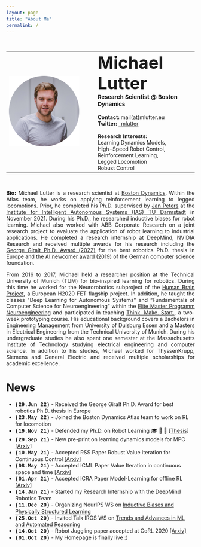 ```yaml
---
layout: page
title: "About Me"
permalink: /
---
```

<br>
 <table style="width:100%">
  <tr>
    <td><img src="images/Michael_Lutter_circle.png" alt="drawing" width="350"/></td>
    <td style='text-align: left;;vertical-align: text-top;padding-left:3em'>
    <b><span style="font-size:12mm">Michael Lutter</span></b><br>
    <b><span style="font-size:4mm">Research Scientist @ Boston Dynamics</span></b><br><br>
    <b>Contact:</b> mail(at)mlutter.eu <br>
    <b>Twitter:</b> <a href="https://twitter.com/_mlutter">_mlutter</a> <br><br>
    <b>Research Interests:</b> 
    <br>Learning Dynamics Models,
    <br>High-Speed Robot Control,
    <br>Reinforcement Learning, 
    <br>Legged Locomotion
    <br>Robust Control
    </td>
  </tr>
</table> 
<br>
<p style='text-align: justify;'> 
<b>Bio:</b> Michael Lutter is a research scientist at <a href="https://www.bostondynamics.com/">Boston Dynamics</a>. 
Within the Atlas team, he works on applying reinforcement learning to legged locomotions. Prior, he completed his Ph.D.
supervised by <a href="https://www.ias.informatik.tu-darmstadt.de/Team/JanPeters">Jan Peters</a> at the 
<a href="https://www.ias.informatik.tu-darmstadt.de/">Institute for Intelligent Autonomous Systems (IAS) TU Darmstadt</a>
in November 2021. During his Ph.D., he researched inductive biases for robot learning. Michael also worked with ABB 
Corporate Research on a joint research project to evaluate the application of robot learning to industrial applications.
He completed a research internship at DeepMind, NVIDIA Research and received multiple awards for his research including the 
<a href="https://www.eu-robotics.net/robotics_forum/awards/georges-giralt-phd-award/index.html">George Giralt Ph.D. Award (2022)</a>
for the best robotics Ph.D. thesis in Europe and the <a href="https://ki50.de/ki-newcomer/">AI newcomer award (2019)</a>  
of the German computer science foundation.

<p style='text-align: justify;'>
From 2016 to 2017, Michael held a researcher position at the Technical University of Munich (TUM) for bio-inspired learning 
for robotics. During this time he worked for the Neurorobotics subproject of the 
<a href="https://www.humanbrainproject.eu/en/">Human Brain Project</a>, a European H2020 FET flagship project. In 
addition, he taught the classes "Deep Learning for Autonomous Systems” and  “Fundamentals of Computer Science for 
Neuroengineering” within the <a href="http://www.msne.ei.tum.de/en/home/">Elite Master Programm Neuroengineering</a> 
and participated in teaching <a href="https://www.thinkmakestart.com/">Think. Make. Start.</a>, a two-week prototyping course. 
His educational background covers a Bachelors in Engineering Management from University of Duisburg Essen and a Masters 
in Electrical Engineering from the Technical University of Munich. During his undergraduate studies he also spent one 
semester at the Massachusetts Institute of Technology studying electrical engineering and computer science. In addition 
to his studies, Michael worked for ThyssenKrupp, Siemens and General Electric and received multiple scholarships for 
academic excellence.
</p>

# News
* <span style="font-family:'Courier New', monospace"><b>(29.Jun 22)</b></span> - Received the George Giralt Ph.D. Award for best robotics Ph.D. thesis in Europe
* <span style="font-family:'Courier New', monospace"><b>(23.May 22)</b></span> - Joined the Boston Dynamics Atlas team to work on RL for locomotion
* <span style="font-family:'Courier New', monospace"><b>(19.Nov 21)</b></span> - Defended my Ph.D. on Robot Learning :mortar_board: :tada: :robot: <a href="https://tuprints.ulb.tu-darmstadt.de/20048/1/Phd_Thesis_Michael_Lutter.pdf">[Thesis]</a>
* <span style="font-family:'Courier New', monospace"><b>(29.Sep 21)</b></span> - New pre-print on learning dynamics models for MPC <a href="https://arxiv.org/pdf/2109.14311.pdf">[Arxiv]</a>
* <span style="font-family:'Courier New', monospace"><b>(10.May 21)</b></span> - Accepted RSS Paper Robust Value Iteration for Continuous Control <a href="https://arxiv.org/pdf/2105.12189.pdf">[Arxiv]</a>
* <span style="font-family:'Courier New', monospace"><b>(08.May 21)</b></span> - Accepted ICML Paper Value Iteration in continuous space and time <a href="https://arxiv.org/pdf/2105.04682.pdf">[Arxiv]</a>
* <span style="font-family:'Courier New', monospace"><b>(01.Apr 21)</b></span> - Accepted ICRA Paper Model-Learning for offline RL <a href="https://arxiv.org/abs/2011.01734">[Arxiv]</a>
* <span style="font-family:'Courier New', monospace"><b>(14.Jan 21)</b></span> - Started my Research Internship with the DeepMind Robotics Team
* <span style="font-family:'Courier New', monospace"><b>(11.Dec 20)</b></span> - Organizing NeurIPS WS on <a href="https://inductive-biases.github.io/">Inductive Biases and Physically Structured Learning</a>
* <span style="font-family:'Courier New', monospace"><b>(25.Oct 20)</b></span> - Invited Talk IROS WS on <a href="http://www.iros-ar2020.lissi.fr/doku.php/start">Trends and Advances in ML and Automated Reasoning</a>
* <span style="font-family:'Courier New', monospace"><b>(14.Oct 20)</b></span> - Robot Juggling paper accepted at CoRL 2020  <a href="https://arxiv.org/abs/2010.13483">[Arxiv]</a>
* <span style="font-family:'Courier New', monospace"><b>(01.Oct 20)</b></span> - My Homepage is finally live :)





